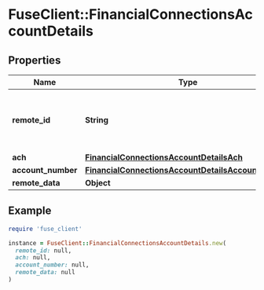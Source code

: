 # FuseClient::FinancialConnectionsAccountDetails

## Properties

| Name | Type | Description | Notes |
| ---- | ---- | ----------- | ----- |
| **remote_id** | **String** | Remote Id of the account, ie Plaid or Teller account id |  |
| **ach** | [**FinancialConnectionsAccountDetailsAch**](FinancialConnectionsAccountDetailsAch.md) |  |  |
| **account_number** | [**FinancialConnectionsAccountDetailsAccountNumber**](FinancialConnectionsAccountDetailsAccountNumber.md) |  | [optional] |
| **remote_data** | **Object** |  |  |

## Example

```ruby
require 'fuse_client'

instance = FuseClient::FinancialConnectionsAccountDetails.new(
  remote_id: null,
  ach: null,
  account_number: null,
  remote_data: null
)
```

